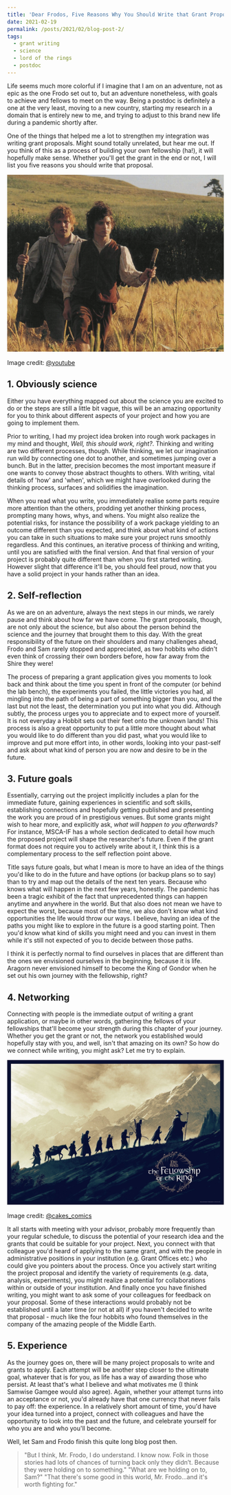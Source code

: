 ```yaml
---
title: 'Dear Frodos, Five Reasons Why You Should Write that Grant Proposal'
date: 2021-02-19
permalink: /posts/2021/02/blog-post-2/
tags:
  - grant writing
  - science
  - lord of the rings
  - postdoc
---
```


Life seems much more colorful if I imagine that I am on an adventure, not as epic as the one Frodo set out to, but an adventure nonetheless, with goals to achieve and fellows to meet on the way. Being a postdoc is definitely a one at the very least, moving to a new country, starting my research in a domain that is entirely new to me, and trying to adjust to this brand new life during a pandemic shortly after. 

One of the things that helped me a lot to strengthen my integration was writing grant proposals. Might sound totally unrelated, but hear me out. If you think of this as a process of building your own fellowship (ha!), it will hopefully make sense. Whether you'll get the grant in the end or not, I will list you five reasons you should write that proposal.

![](/images/frodo-sam.png)

 Image credit: [@youtube](https://www.youtube.com/watch?v=Y8lcVJPX-sk)


## 1. Obviously science

Either you have everything mapped out about the science you are excited to do or the steps are still a little bit vague, this will be an amazing opportunity for you to think about different aspects of your project and how you are going to implement them. 

Prior to writing, I had my project idea broken into rough work packages in my mind and thought, *Well, this should work, right?*.  Thinking and writing are two different processes, though. While thinking, we let our imagination run wild by connecting one dot to another, and sometimes  jumping over a bunch. But in the latter, precision becomes the most important measure if one wants to convey those abstract thoughts to others. With writing, vital details of 'how' and 'when', which we might have overlooked during the thinking process, surfaces and solidifies the imagination. 

When you read what you write, you immediately realise some parts require more attention than the others, prodding yet another thinking process, prompting many hows, whys, and whens. You might also realize the potential risks, for instance the possibility of a work package yielding to an outcome different than you expected, and think about what kind of actions you can take in such situations to make sure your project runs smoothly regardless. And this continues, an iterative process of  thinking and writing, until you are satisfied with the final version. And that final version of your project is probably quite different than when you first started writing. However slight that difference it'll be, you should feel proud, now that you have a solid project in your hands rather than an idea.



## 2. Self-reflection

As we are on an adventure, always the next steps in our minds, we rarely pause and think about how far we have come. The grant proposals, though, are not only about the science, but also about the person behind the science and the journey that brought them to this day. With the great responsibility of the future on their shoulders and many challenges ahead, Frodo and Sam rarely stopped and appreciated, as two hobbits who didn't even think of crossing their own borders before, how far away from the Shire they were! 

The process of preparing a grant application gives you moments to look back and think about the time you spent in front of the computer (or behind the lab bench), the experiments you failed, the little victories you had, all mingling into the path of being a part of something bigger than you, and the last but not the least, the determination you put into what you did. Although subtly, the process urges you to appreciate and to expect more of yourself. It is not everyday a Hobbit sets out their feet onto the unknown lands! This process is also a great opportunity to put a little more thought about what you would like to do different than you did past, what you would like to improve and put more effort into, in other words, looking into your past-self and ask about what kind of person you are now and desire to be in the future. 

## 3. Future goals

Essentially, carrying out the project implicitly includes a plan for the immediate future, gaining experiences in scientific and soft skills, establishing connections and hopefully getting published and presenting the work you are proud of in prestigious venues. But some grants might wish to hear more, and explicitly ask, *what will happen to you afterwards?* For instance, MSCA-IF has a whole section dedicated to detail how much the proposed project will shape the researcher's future. Even if the grant format does not require you to actively write about it, I think this is a complementary process to the self reflection point above. 

Title says future goals, but what I mean is more to have an idea of the things you'd like to do in the future and have options (or backup plans so to say) than to try and map out the details of the next ten years. Because who knows what will happen in the next few years, honestly. The pandemic has been a tragic exhibit of the fact that unprecedented things can happen anytime and anywhere in the world. But that also does not mean we have to expect the worst, because most of the time, we also don't know what kind opportunities the life would throw our ways. I believe, having an idea of the paths you might like to explore in the future is a good starting point. Then you'd know what kind of skills you might need and you can invest in them while it's still not expected of you to decide between those paths. 

I think it is perfectly normal to find ourselves in places that are different than the ones we envisioned ourselves in the beginning, because it is life.  Aragorn never envisioned himself to become the King of Gondor when he set out his own journey with the fellowship, right?

## 4. Networking 

Connecting with people is the immediate output of writing a grant application, or maybe in other words, gathering the fellows of your fellowships that'll become your strength during this chapter of your journey.  Whether you get the grant or not, the network you established would hopefully stay with you, and well, isn't that  amazing on its own? So how do we connect while writing, you might ask? Let me try to explain.


![](/images/lotr.jpeg)

 Image credit: [@cakes_comics](https://twitter.com/cakes_comics/status/1200029604553142272)


It all starts with meeting with your advisor, probably more frequently than your regular schedule, to discuss the potential of your research idea and the grants that could be suitable for your project. Next, you connect with that colleague you'd heard of applying to the same grant, and with the people in administrative positions in your institution (e.g. Grant Offices etc.) who could give you pointers about the process.  Once you actively start writing the project proposal and identify the variety of requirements (e.g. data, analysis, experiments), you might realize a potential for collaborations within or outside of your institution. And finally once you have finished writing, you might want to ask some of your colleagues for feedback on your proposal. Some of these interactions would probably not be established until a later time (or not at all) if you haven't decided to write that proposal - much like the four hobbits who found themselves in the company of the amazing people of the Middle Earth. 

## 5. Experience 

As the journey goes on, there will be many project proposals to write and grants to apply. Each attempt will be another step closer to the ultimate goal, whatever that is for you, as life has a way of awarding those who persist.  At least that's what I believe and what motivates me (I think Samwise Gamgee would also agree). Again, whether your attempt turns into an acceptance or not, you'd already have that one currency that never fails to pay off: the experience. In a relatively short amount of time, you'd have your idea turned into a project, connect with colleagues and  have the opportunity to look into the past and the future, and celebrate yourself for who you are and who you'll become. 

Well, let Sam and Frodo finish this quite long blog post then.

> "But I think, Mr. Frodo, I do understand. I know now. Folk in those stories had lots of chances of turning back only they didn’t. Because they were holding on to something."
> "What are we holding on to, Sam?"
> "That there's some good in this world, Mr. Frodo...and it's worth fighting for."